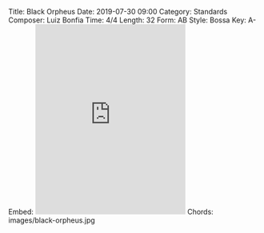 Title: Black Orpheus
Date: 2019-07-30 09:00
Category: Standards
Composer: Luiz Bonfia
Time: 4/4
Length: 32
Form: AB
Style: Bossa
Key: A-
Embed: <iframe src="https://open.spotify.com/embed/user/thatdavidmiller/playlist/36N0sxVXgzLZFCR5ByejiV" width="300" height="380" frameborder="0" allowtransparency="true" allow="encrypted-media"></iframe>
Chords: images/black-orpheus.jpg
